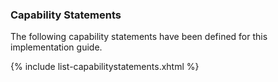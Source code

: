 
### Capability Statements

The following capability statements have been defined for this implementation guide.

<div markdown="1">
{% include list-capabilitystatements.xhtml %}
<div>
<br />










